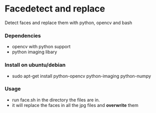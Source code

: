 Facedetect and replace
======================

Detect faces and replace them with python, opencv and bash

### Dependencies 
* opencv with python support
* python imaging libary

### Install on ubuntu/debian
* sudo apt-get install python-opencv python-imaging python-numpy

### Usage
* run face.sh in the directory the files are in.
* it will replace the faces in all the jpg files and **overwrite** them
